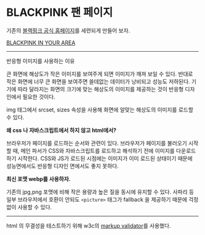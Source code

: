 # BLACKPINK 팬 페이지

기존의 [블랙핑크 공식 홈페이지](https://www.ygfamily.com/artist/main.asp?LANGDIV=K&ATYPE=2&ARTIDX=70)를 세련되게 만들어 보자.

[BLACKPINK IN YOUR AREA](https://bbumjun.github.io/BLACKPINK-fan-page/dist/)

----

반응형 이미지를 사용하는 이유

큰 화면에 해상도가 작은 이미지를 보여주게 되면 이미지가 깨져 보일 수 있다. 반대로 작은 화면에 너무 큰 화면을 보여주면 쓸데없는 데이터가 낭비되고 성능도 저하된다.  기기에 따라 달라지는 화면의 크기에 맞는 해상도의 이미지를 제공하는 것이 반응형 디자인에서 필요한 것이다. 

img 태그에서 srcset, sizes 속성을 사용해 화면에 알맞는 해상도의 이미지를 로드할 수 있다.

**왜 css 나 자바스크립트에서 하지 않고 html에서?**

브라우저가 페이지를 로드하는 순서와 관련이 있다. 브라우저가 페이지를 불러오기 시작할 때, 메인 파서가 CSS와 자바스크립트를 로드하고 해석하기 전에 이미지를 다운로드 하기 시작한다.  CSS와 JS가 로드된 시점에는 이미지가 이미 로드된 상태이기 때문에 성능면에서도 반응형 디자인 면에서도 좋지 못하다.

**최신 포맷 webp를 사용하자.**

기존의 jpg,png 포맷에 비해 작은 용량과 높은 질을 동시에 유지할 수 있다. 사파리 등 일부 브라우저에서 호환이 안되도 `<picture>` 태그가 fallback 을 제공하기 때문에 걱정없이 사용할 수 있다.

----

html 의 무결성을 테스트하기 위해 w3c의 [markup validator](https://validator.w3.org/)를 사용했다.

